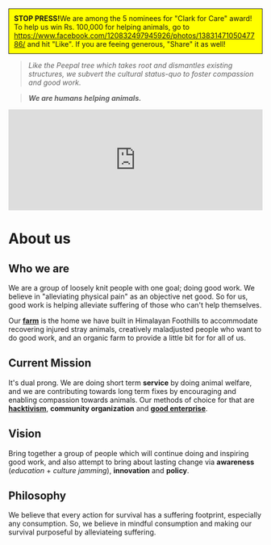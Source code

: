 <!--
Title: About us
-->

<div style="padding: 10px; border: 1px solid; margin-top:10px; background-color: #ff0;"><strong>STOP PRESS!</strong>We are among the 5 nominees for "Clark for Care" award! To help us win Rs. 100,000 for helping animals, go to <a href="https://www.facebook.com/120832497945926/photos/1383147105047786/">https://www.facebook.com/120832497945926/photos/1383147105047786/</a> and hit "Like". If you are feeing generous, "Share" it as well!</div>

><i>Like the Peepal tree which takes root and dismantles existing structures, we subvert the cultural status-quo to foster compassion and good work.</i>

>****<i>We are humans helping animals.</i>****

<!-- ![](/images/siteheader.jpg) -->
<!--
<div class="fb-video" data-href="https://www.facebook.com/badmashpeepal/videos/1599743853685951/" data-width="600" data-show-text="false" data-allowfullscreen="true">
</div>
-->
<iframe width="100%" height="200px" src="https://www.youtube.com/embed/mBvUckJy0oo" frameborder="0" allowfullscreen></iframe>

About us
======

## Who we are

We are a group of loosely knit people with one goal; doing good work.  We believe in "alleviating physical pain" as an objective net good. So for us, good work is helping alleviate suffering of those who can't help themselves. 

Our **[farm]( /?p=farm)** is the home we have built in Himalayan Foothills to accommodate recovering injured stray animals, creatively maladjusted people who want to do good work, and an organic farm to provide a little bit for for all of us.

## Current Mission

It's dual prong. We are doing short term **service** by doing animal welfare, and we are contributing towards long term fixes by encouraging and enabling compassion towards animals. Our methods of choice for that are **[hacktivism](/?p=hacktivism)**, **community organization** and **[good enterprise](/?p=good-enterprise)**.  

## Vision

Bring together a group of people which will continue doing and inspiring good work, and also attempt to bring about lasting change via **awareness** (<i>education</i> + <i>culture jamming</i>), **innovation** and **policy**.

## Philosophy

We believe that every action for survival has a suffering footprint, especially any consumption. So, we believe in mindful consumption and making our survival purposeful by alleviateing suffering. 


<!--
*History
*non-organization structure - mother's definition of work?
-->
